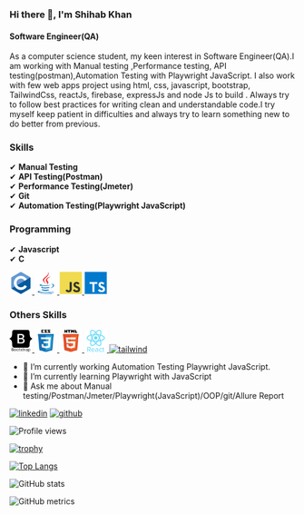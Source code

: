 ### Hi there 👋, I'm Shihab Khan
#### Software Engineer(QA)
<!-- ![Software Engineer(QA)](https://scontent.fdac24-1.fna.fbcdn.net/v/t1.6435-9/78851512_443968586275048_6159353229860667392_n.jpg?_nc_cat=110&ccb=1-7&_nc_sid=09cbfe&_nc_eui2=AeER6bxyDy5PHX8CiDKP5ZXyHbg5_07NlRgduDn_Ts2VGMWZXSRj-HSdXAXc5w9adCK4QAxX2yqJIv0VRlNaD8NL&_nc_ohc=_aKuWE3aYD0AX9Uq3by&_nc_ht=scontent.fdac24-1.fna&oh=00_AfC-6rzI3q6ER4KPyoUzCS2ypEXMGqpuw470lt2vcbTEaA&oe=64864E74) -->
<!-- ![Software Engineer(QA)](https://media.licdn.com/dms/image/D4D35AQFyrTPi1B7JkQ/profile-framedphoto-shrink_200_200/0/1655565877468?e=1684555200&v=beta&t=nFbv8gsolH3-rPtd3xBStxS0LQdp72eHNZYdKVx2zjg) -->

As a computer science student, my keen interest in Software Engineer(QA).I am working with Manual testing ,Performance testing, API testing(postman),Automation Testing with Playwright JavaScript.
I also work with few web apps project using html, css, javascript, bootstrap, TailwindCss, reactJs, firebase, expressJs and node Js to build . Always try to follow best practices for writing clean and understandable code.I try myself keep patient in difficulties and always try to learn something new to do better from previous.

### Skills
 ✔ <b>Manual Testing</b> <br/>
 ✔ <b> API Testing(Postman)</b> <br/>
 ✔ <b>Performance Testing(Jmeter)</b> <br/>
 ✔ <b>Git</b><br/>
 ✔ <b>Automation Testing(Playwright JavaScript)</b><br/>

### Programming
 ✔ <b>Javascript</b> <br/>
 ✔ <b>C</b> <br/>
 
 
<p align="left"> <a href="https://www.cprogramming.com/" target="_blank" rel="noreferrer"> <img src="https://raw.githubusercontent.com/devicons/devicon/master/icons/c/c-original.svg" alt="c" width="40" height="40"/> </a> <a href="https://www.java.com" target="_blank" rel="noreferrer"> <img src="https://raw.githubusercontent.com/devicons/devicon/master/icons/java/java-original.svg" alt="java" width="40" height="40"/> </a> <a href="https://developer.mozilla.org/en-US/docs/Web/JavaScript" target="_blank" rel="noreferrer"> <img src="https://raw.githubusercontent.com/devicons/devicon/master/icons/javascript/javascript-original.svg" alt="javascript" width="40" height="40"/> </a> <a href="https://www.typescriptlang.org/" target="_blank" rel="noreferrer"> <img src="https://raw.githubusercontent.com/devicons/devicon/master/icons/typescript/typescript-original.svg" alt="typescript" width="40" height="40"/> </a> </p>

### Others Skills
<p align="left"> <a href="https://getbootstrap.com" target="_blank" rel="noreferrer"> <img src="https://raw.githubusercontent.com/devicons/devicon/master/icons/bootstrap/bootstrap-plain-wordmark.svg" alt="bootstrap" width="40" height="40"/> </a> <a href="https://www.w3schools.com/css/" target="_blank" rel="noreferrer"> <img src="https://raw.githubusercontent.com/devicons/devicon/master/icons/css3/css3-original-wordmark.svg" alt="css3" width="40" height="40"/> </a> <a href="https://www.w3.org/html/" target="_blank" rel="noreferrer"> <img src="https://raw.githubusercontent.com/devicons/devicon/master/icons/html5/html5-original-wordmark.svg" alt="html5" width="40" height="40"/> </a> <a href="https://reactjs.org/" target="_blank" rel="noreferrer"> <img src="https://raw.githubusercontent.com/devicons/devicon/master/icons/react/react-original-wordmark.svg" alt="react" width="40" height="40"/> </a> <a href="https://tailwindcss.com/" target="_blank" rel="noreferrer"> <img src="https://www.vectorlogo.zone/logos/tailwindcss/tailwindcss-icon.svg" alt="tailwind" width="40" height="40"/> </a> </p>


- 🔭 I’m currently working Automation Testing Playwright JavaScript. 
- 🌱 I’m currently learning Playwright with JavaScript 
- 💬 Ask me about Manual testing/Postman/Jmeter/Playwright(JavaScript)/OOP/git/Allure Report 

[<img src='https://cdn.jsdelivr.net/npm/simple-icons@3.0.1/icons/linkedin.svg' alt='linkedin' height='40'>](https://www.linkedin.com/in/md-shihab-khan-b72b4a241/) 
[<img src='https://cdn.jsdelivr.net/npm/simple-icons@3.0.1/icons/github.svg' alt='github' height='40'>](https://github.com/shihab0005) 

![Profile views](https://gpvc.arturio.dev/shihab0005) 

[![trophy](https://github-profile-trophy.vercel.app/?username=shihab0005)](https://github.com/ryo-ma/github-profile-trophy)

[![Top Langs](https://github-readme-stats.vercel.app/api/top-langs/?username=shihab0005)](https://github.com/anuraghazra/github-readme-stats)

![GitHub stats](https://github-readme-stats.vercel.app/api?username=shihab0005&show_icons=true)  

![GitHub metrics](https://metrics.lecoq.io/shihab0005)  






